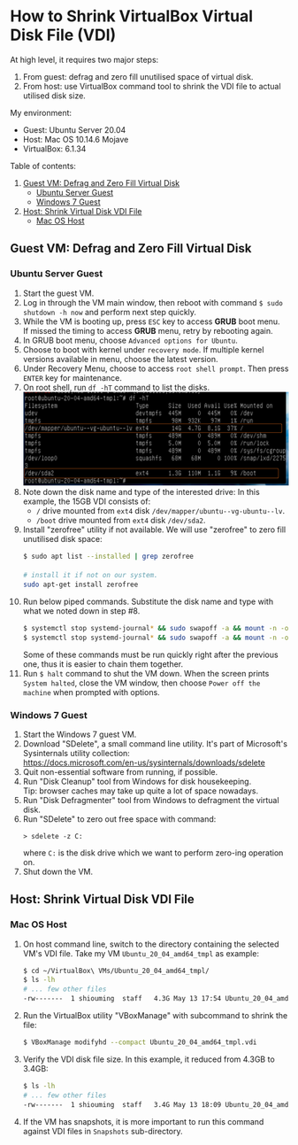 # How to Shrink VirtualBox Virtual Disk File (VDI)

At high level, it requires two major steps:
1. From guest: defrag and zero fill unutilised space of virtual disk.
2. From host: use VirtualBox command tool to shrink the VDI file to actual utilised disk size.

My environment:
- Guest: Ubuntu Server 20.04
- Host: Mac OS 10.14.6 Mojave
- VirtualBox: 6.1.34

Table of contents:
1. [Guest VM: Defrag and Zero Fill Virtual Disk](#openssh-server)
   - [Ubuntu Server Guest](#ubuntu-server-guest)
   - [Windows 7 Guest](#windows-7-guest)
2. [Host: Shrink Virtual Disk VDI File](#ssh-over-nat-network)
   - [Mac OS Host](#mac-os-host)


## Guest VM: Defrag and Zero Fill Virtual Disk

### Ubuntu Server Guest

1. Start the guest VM.
1. Log in through the VM main window, then reboot with command `$ sudo shutdown -h now` and perform next step quickly.
1. While the VM is booting up, press `ESC` key to access **GRUB** boot menu.  
   If missed the timing to access **GRUB** menu, retry by rebooting again.
1. In GRUB boot menu, choose `Advanced options for Ubuntu`.
1. Choose to boot with kernel under `recovery mode`. If multiple kernel versions available in menu, choose the latest version.
1. Under Recovery Menu, choose to access `root shell prompt`. Then press `ENTER` key for maintenance.
1. On root shell, run `df -hT` command to list the disks.
   ![df command output](images/screenshot-df-output.png)
1. Note down the disk name and type of the interested drive:
   In this example, the 15GB VDI consists of:
   - `/` drive mounted from `ext4` disk `/dev/mapper/ubuntu--vg-ubuntu--lv`.
   - `/boot` drive mounted from `ext4` disk `/dev/sda2`.
1. Install "zerofree" utility if not available. We will use "zerofree" to zero fill unutilised disk space:
   ```bash
   $ sudo apt list --installed | grep zerofree
   
   # install it if not on our system.
   sudo apt-get install zerofree
   ```
1. Run below piped commands. Substitute the disk name and type with what we noted down in step #8.
   ```bash
   $ systemctl stop systemd-journal* && sudo swapoff -a && mount -n -o remount,ro -t ext4 /dev/mapper/ubuntu--vg-ubuntu--lv / && zerofree -v /dev/mapper/ubuntu--vg-ubuntu--lv
   $ systemctl stop systemd-journal* && sudo swapoff -a && mount -n -o remount,ro -t ext4 /dev/sda2 /boot && zerofree -v /dev/sda2
   ```
   Some of these commands must be run quickly right after the previous one, thus it is easier to chain them together.
1. Run `$ halt` command to shut the VM down. When the screen prints `System halted`, close the VM window, then choose `Power off the machine` when prompted with options.

### Windows 7 Guest

1. Start the Windows 7 guest VM.
1. Download "SDelete", a small command line utility. It's part of Microsoft's Sysinternals utility collection:  
   https://docs.microsoft.com/en-us/sysinternals/downloads/sdelete
1. Quit non-essential software from running, if possible.
1. Run "Disk Cleanup" tool from Windows for disk housekeeping.  
   Tip: browser caches may take up quite a lot of space nowadays.
3. Run "Disk Defragmenter" tool from Windows to defragment the virtual disk.
4. Run "SDelete" to zero out free space with command:
   ```
   > sdelete -z C:
   ```
   where `C:` is the disk drive which we want to perform zero-ing operation on.
3. Shut down the VM.


## Host: Shrink Virtual Disk VDI File

### Mac OS Host

1. On host command line, switch to the directory containing the selected VM's VDI file. Take my VM `Ubuntu_20_04_amd64_tmpl` as example:
   ```bash
   $ cd ~/VirtualBox\ VMs/Ubuntu_20_04_amd64_tmpl/
   $ ls -lh
   # ... few other files
   -rw-------  1 shiouming  staff   4.3G May 13 17:54 Ubuntu_20_04_amd64_tmpl.vdi
   ```
1. Run the VirtualBox utility "VBoxManage" with subcommand to shrink the file:
   ```bash
   $ VBoxManage modifyhd --compact Ubuntu_20_04_amd64_tmpl.vdi
   ```
1. Verify the VDI disk file size. In this example, it reduced from 4.3GB to 3.4GB:
   ```bash
   $ ls -lh
   # ... few other files
   -rw-------  1 shiouming  staff   3.4G May 13 18:09 Ubuntu_20_04_amd64_tmpl.vdi
   ```
1. If the VM has snapshots, it is more important to run this command against VDI files in `Snapshots` sub-directory.
